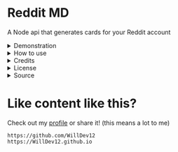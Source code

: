 # Reddit MD

A Node api that generates cards for your Reddit account

<details>
<summary>Demonstration</summary>

|                                   Preview                                   |            Query            |
| :-------------------------------------------------------------------------: | :-------------------------: |
|  ![snoo](https://reddit-markdown-cards.vercel.app/api?type=snoo&name=spez)  | `/api?type=snoo&name=spez`  |
|  ![card](https://reddit-markdown-cards.vercel.app/api?type=card&name=spez)  | `/api?type=card&name=spez`  |
| ![card](https://reddit-markdown-cards.vercel.app/api?type=banner&name=spez) | `/api?type=banner&ame=spez` |

</details>
<details>
<summary>How to use</summary>

Add your reddit username `u/[name]` and content type to the end of the vercel url.

| Type | Username |
| :--- | :---: |
| `card` | any |
| `snoo` | any |
| `banner` | any |

Need help? adjust the following link:
`https://reddit-markdown-cards.vercel.app/api?type=snoo&name=spez`

</details>
<details>
<summary>Credits</summary>

```
WillDevv12
```

</details>
<details>
<summary>License</summary>

```
MIT license
```

</details>
<details>
<summary>Source</summary>

This project is open source and free to edit.

</details>

# Like content like this?

Check out my [profile](https://github.com/WillDev12) or share it! (this means a lot to me)

```
https://github.com/WillDev12
https://WillDev12.github.io
```
